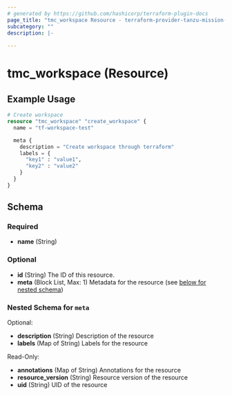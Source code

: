 ```yaml
---
# generated by https://github.com/hashicorp/terraform-plugin-docs
page_title: "tmc_workspace Resource - terraform-provider-tanzu-mission-control"
subcategory: ""
description: |-
  
---
```


# tmc_workspace (Resource)



## Example Usage

```terraform
# Create workspace
resource "tmc_workspace" "create_workspace" {
  name = "tf-workspace-test"

  meta {
    description = "Create workspace through terraform"
    labels = {
      "key1" : "value1",
      "key2" : "value2"
    }
  }
}
```

<!-- schema generated by tfplugindocs -->
## Schema

### Required

- **name** (String)

### Optional

- **id** (String) The ID of this resource.
- **meta** (Block List, Max: 1) Metadata for the resource (see [below for nested schema](#nestedblock--meta))

<a id="nestedblock--meta"></a>
### Nested Schema for `meta`

Optional:

- **description** (String) Description of the resource
- **labels** (Map of String) Labels for the resource

Read-Only:

- **annotations** (Map of String) Annotations for the resource
- **resource_version** (String) Resource version of the resource
- **uid** (String) UID of the resource


